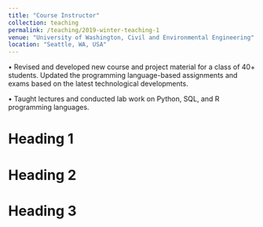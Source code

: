 ```yaml
---
title: "Course Instructor"
collection: teaching
permalink: /teaching/2019-winter-teaching-1
venue: "University of Washington, Civil and Environmental Engineering"
location: "Seattle, WA, USA"
---
```


• Revised and developed new course and project material for a class of 40+ students. Updated the
programming language-based assignments and exams based on the latest technological developments.

• Taught lectures and conducted lab work on Python, SQL, and R programming languages.

Heading 1
======

Heading 2
======

Heading 3
======
